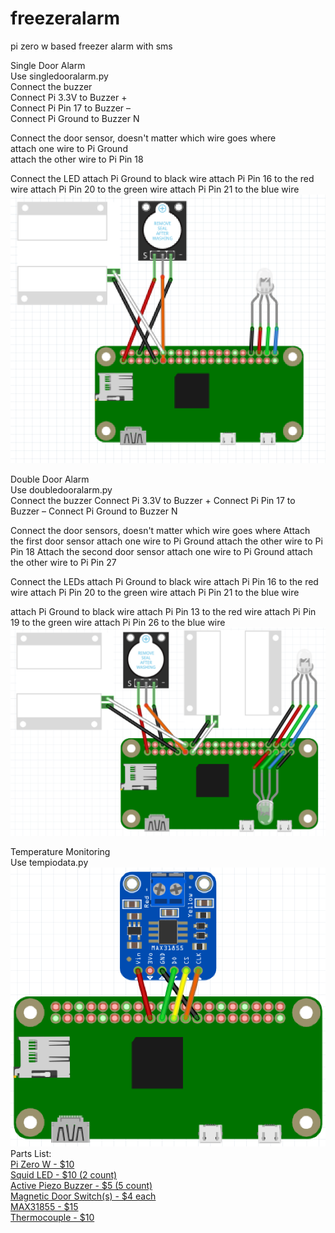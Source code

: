 # freezeralarm
pi zero w based freezer alarm with sms

Single Door Alarm <br/>
Use singledooralarm.py <br/>
Connect the buzzer <br/>
Connect Pi 3.3V to Buzzer + <br/>
Connect Pi Pin 17 to Buzzer – <br/>
Connect Pi Ground to Buzzer N <br/>

Connect the door sensor, doesn't matter which wire goes where <br/>
attach one wire to Pi Ground <br/>
attach the other wire to Pi Pin 18 <br/>

Connect the LED
attach Pi Ground to black wire
attach Pi Pin 16 to the red wire
attach Pi Pin 20 to the green wire
attach Pi Pin 21 to the blue wire
![wiringdiagramsingledooor](https://github.com/matt-desmarais/freezeralarm/raw/master/singledoordiagram.png)

Double Door Alarm <br/>
Use doubledooralarm.py <br/>
Connect the buzzer
Connect Pi 3.3V to Buzzer +
Connect Pi Pin 17 to Buzzer –
Connect Pi Ground to Buzzer N

Connect the door sensors, doesn't matter which wire goes where
Attach the first door sensor
attach one wire to Pi Ground
attach the other wire to Pi Pin 18
Attach the second door sensor
attach one wire to Pi Ground
attach the other wire to Pi Pin 27

Connect the LEDs
attach Pi Ground to black wire
attach Pi Pin 16 to the red wire
attach Pi Pin 20 to the green wire
attach Pi Pin 21 to the blue wire

attach Pi Ground to black wire
attach Pi Pin 13 to the red wire
attach Pi Pin 19 to the green wire
attach Pi Pin 26 to the blue wire
![wiringdiagramdoubledooor](https://github.com/matt-desmarais/freezeralarm/raw/master/doubledoordiagram.png)

Temperature Monitoring <br/>
Use tempiodata.py <br/>
![wiringdiagramMAX31855](https://github.com/matt-desmarais/freezeralarm/raw/master/tempdiagram.png) <br/>
Parts List: <br/>
[Pi Zero W - $10](https://www.adafruit.com/product/3400) <br/>
[Squid LED - $10 (2 count)](https://www.amazon.com/Monk-Makes-SKU00044-Raspberry-Squid/dp/B0170C8ITK/) <br/>
[Active Piezo Buzzer - $5 (5 count)](https://www.amazon.com/gp/product/B076SXP7VJ/) <br/>
[Magnetic Door Switch(s) - $4 each](https://www.adafruit.com/product/375) <br/>
[MAX31855 - $15](https://www.adafruit.com/product/269) <br/>
[Thermocouple - $10](https://www.adafruit.com/product/3245)
